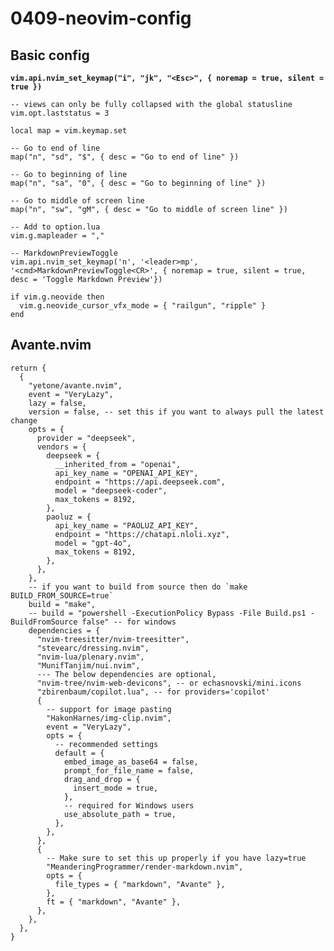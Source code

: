 # 0409-neovim-config

## Basic config

<pre class="language-lua"><code class="lang-lua"><strong>vim.api.nvim_set_keymap("i", "jk", "&#x3C;Esc>", { noremap = true, silent = true })
</strong>
-- views can only be fully collapsed with the global statusline
vim.opt.laststatus = 3

local map = vim.keymap.set

-- Go to end of line
map("n", "sd", "$", { desc = "Go to end of line" })

-- Go to beginning of line
map("n", "sa", "0", { desc = "Go to beginning of line" })

-- Go to middle of screen line
map("n", "sw", "gM", { desc = "Go to middle of screen line" })

-- Add to option.lua
vim.g.mapleader = ","

-- MarkdownPreviewToggle
vim.api.nvim_set_keymap('n', '&#x3C;leader>mp', '&#x3C;cmd>MarkdownPreviewToggle&#x3C;CR>', { noremap = true, silent = true, desc = 'Toggle Markdown Preview'})

if vim.g.neovide then
  vim.g.neovide_cursor_vfx_mode = { "railgun", "ripple" }
end
</code></pre>

## Avante.nvim

```
return {
  {
    "yetone/avante.nvim",
    event = "VeryLazy",
    lazy = false,
    version = false, -- set this if you want to always pull the latest change
    opts = {
      provider = "deepseek",
      vendors = {
        deepseek = {
          __inherited_from = "openai",
          api_key_name = "OPENAI_API_KEY",
          endpoint = "https://api.deepseek.com",
          model = "deepseek-coder",
          max_tokens = 8192,
        },
        paoluz = {
          api_key_name = "PAOLUZ_API_KEY",
          endpoint = "https://chatapi.nloli.xyz",
          model = "gpt-4o",
          max_tokens = 8192,
        },
      },
    },
    -- if you want to build from source then do `make BUILD_FROM_SOURCE=true`
    build = "make",
    -- build = "powershell -ExecutionPolicy Bypass -File Build.ps1 -BuildFromSource false" -- for windows
    dependencies = {
      "nvim-treesitter/nvim-treesitter",
      "stevearc/dressing.nvim",
      "nvim-lua/plenary.nvim",
      "MunifTanjim/nui.nvim",
      --- The below dependencies are optional,
      "nvim-tree/nvim-web-devicons", -- or echasnovski/mini.icons
      "zbirenbaum/copilot.lua", -- for providers='copilot'
      {
        -- support for image pasting
        "HakonHarnes/img-clip.nvim",
        event = "VeryLazy",
        opts = {
          -- recommended settings
          default = {
            embed_image_as_base64 = false,
            prompt_for_file_name = false,
            drag_and_drop = {
              insert_mode = true,
            },
            -- required for Windows users
            use_absolute_path = true,
          },
        },
      },
      {
        -- Make sure to set this up properly if you have lazy=true
        "MeanderingProgrammer/render-markdown.nvim",
        opts = {
          file_types = { "markdown", "Avante" },
        },
        ft = { "markdown", "Avante" },
      },
    },
  },
}
```
